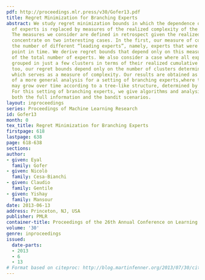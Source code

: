 ```yaml
---
pdf: http://proceedings.mlr.press/v30/Gofer13.pdf
title: Regret Minimization for Branching Experts
abstract: We study regret minimization bounds in which the dependence on the number
  of experts is replaced by measures of the realized complexity of the expert class.
  The measures we consider are defined in retrospect given the realized losses. We
  concentrate on two interesting cases. In the first, our measure of complexity is
  the number of different “leading experts”, namely, experts that were best at some
  point in time. We derive regret bounds that depend only on this measure, independent
  of the total number of experts. We also consider a case where all experts remain
  grouped in just a few clusters in terms of their realized cumulative losses. Here
  too, our regret bounds depend only on the number of clusters determined in retrospect,
  which serves as a measure of complexity. Our results are obtained as special cases
  of a more general analysis for a setting of branching experts,where the set of experts
  may grow over time according to a tree-like structure, determined by an adversary.
  For this setting of branching experts, we give algorithms and analysis that cover
  both the full information and the bandit scenarios.
layout: inproceedings
series: Proceedings of Machine Learning Research
id: Gofer13
month: 0
tex_title: Regret Minimization for Branching Experts
firstpage: 618
lastpage: 638
page: 618-638
sections: 
author:
- given: Eyal
  family: Gofer
- given: Nicolò
  family: Cesa-Bianchi
- given: Claudio
  family: Gentile
- given: Yishay
  family: Mansour
date: 2013-06-13
address: Princeton, NJ, USA
publisher: PMLR
container-title: Proceedings of the 26th Annual Conference on Learning Theory
volume: '30'
genre: inproceedings
issued:
  date-parts:
  - 2013
  - 6
  - 13
# Format based on citeproc: http://blog.martinfenner.org/2013/07/30/citeproc-yaml-for-bibliographies/
---
```

